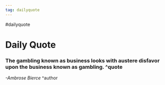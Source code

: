 ```yaml
---
tag: dailyquote
---
```


#dailyquote

# Daily Quote

### The gambling known as business looks with austere disfavor upon the business known as gambling. ^quote
*-Ambrose Bierce* ^author

